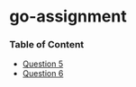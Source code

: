 # go-assignment

### Table of Content

- [Question 5](https://github.com/lohas1107/go-assignment/tree/main/5_kafka)
- [Question 6](https://github.com/lohas1107/go-assignment/tree/main/6_tinder)
